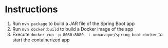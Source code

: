 # Instructions

1.  Run `mvn package` to build a JAR file of the Spring Boot app
2.  Run `mvn docker:build` to build a Docker image of the app
3.  Execute `docker run -p 8080:8080 -t unmacaque/spring-boot-docker` to start the containerized app
